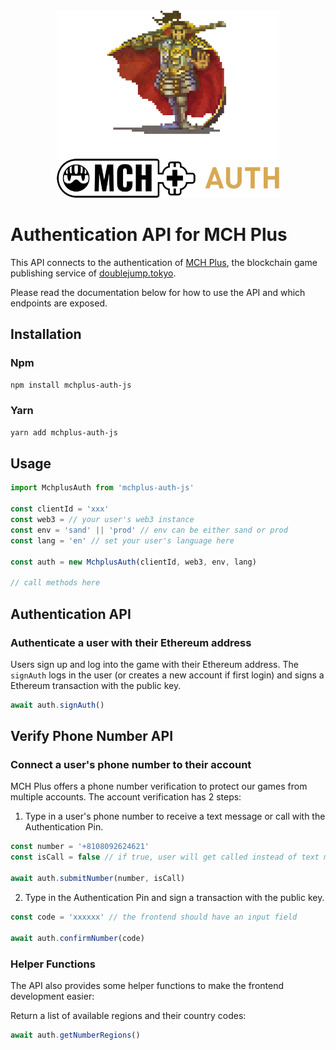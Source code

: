 <div align="center">
  <img height="300" src="assets/auth-logo.png">
</div>

# Authentication API for MCH Plus

This API connects to the authentication of [MCH Plus](https://www.mch.plus/), the blockchain game publishing service of [doublejump.tokyo](https://www.doublejump.tokyo/).

Please read the documentation below for how to use the API and which endpoints are exposed. 

## Installation

### Npm

```bash
npm install mchplus-auth-js
```

### Yarn

```bash
yarn add mchplus-auth-js
```

## Usage

```js
import MchplusAuth from 'mchplus-auth-js'

const clientId = 'xxx'
const web3 = // your user's web3 instance
const env = 'sand' || 'prod' // env can be either sand or prod
const lang = 'en' // set your user's language here

const auth = new MchplusAuth(clientId, web3, env, lang)

// call methods here
```

## Authentication API
### Authenticate a user with their Ethereum address
Users sign up and log into the game with their Ethereum address. The `signAuth` logs in the user (or creates a new account if first login) and signs a Ethereum transaction with the public key.

```js
await auth.signAuth()
```

## Verify Phone Number API
### Connect a user's phone number to their account
MCH Plus offers a phone number verification to protect our games from multiple accounts. The account verification has 2 steps: 

1. Type in a user's phone number to receive a text message or call with the Authentication Pin.

```js
const number = '+8108092624621'
const isCall = false // if true, user will get called instead of text message

await auth.submitNumber(number, isCall)
```

2. Type in the Authentication Pin and sign a transaction with the public key.

```js
const code = 'xxxxxx' // the frontend should have an input field

await auth.confirmNumber(code)
```

### Helper Functions
The API also provides some helper functions to make the frontend development easier:

Return a list of available regions and their country codes:
```js
await auth.getNumberRegions()
```